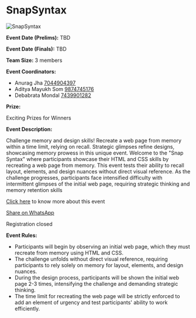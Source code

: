 # SnapSyntax

![SnapSyntax](https://srijanju.in/images/events/snapsyntax.jpeg)

**Event Date (Prelims):** TBD

**Event Date (Finals):** TBD

**Team Size:** 3 members

**Event Coordinators:**

- Anurag Jha [7044904397](tel:7044904397)
- Aditya Mayukh Som [9874745176](tel:9874745176)
- Debabrata Mondal [7439901282](tel:7439901282)

**Prize:**

Exciting Prizes for Winners

**Event Description:**

Challenge memory and design skills! Recreate a web page from
memory within a time limit, relying on recall. Strategic glimpses
refine designs, showcasing memory prowess in this unique event.
Welcome to the "Snap Syntax" where participants showcase their
HTML and CSS skills by recreating a web page from memory. This
event tests their ability to recall layout, elements, and design
nuances without direct visual reference. As the challenge
progresses, participants face intensified difficulty with
intermittent glimpses of the initial web page, requiring strategic
thinking and memory retention skills

[Click here](https://drive.google.com/file/d/1lMV-u-8utteYa6hkXBLKL6aVWfC16C9_/view?usp=sharing) to know more about this event

[Share on WhatsApp](https://wa.me/?text=Check%20out%20this%20event%3A%20SnapSyntax%0A%0A%20Challenge%20memory%20and%20design%20skills!%20Recreate%20a%20web%20page%20from%20%0A%20%20%20%20%20%20%20%20memory%20within%20a%20time%20limit%2C%20relying%20on%20recall.%20Strategic%20glimpses%20%0A%20%20%20%20%20%20%20%20refine%20designs%2C%20showcasing%20memory%20prowess%20in%20this%20unique%20event.%20%0A%20%20%20%20%20%20%20%20Welcome%20to%20the%20%22Snap%20Syntax%22%20where%20participants%20showcase%20their%20%0A%20%20%20%20%20%20%20%20HTML%20and%20CSS%20skills%20by%20recreating%20a%20web%20page%20from%20memory.%20This%20%0A%20%20%20%20%20%20%20%20event%20tests%20their%20ability%20to%20recall%20layout%2C%20elements%2C%20and%20design%20%0A%20%20%20%20%20%20%20%20nuances%20without%20direct%20visual%20reference.%20As%20the%20challenge%20%0A%20%20%20%20%20%20%20%20progresses%2C%20participants%20face%20intensified%20difficulty%20with%20%0A%20%20%20%20%20%20%20%20intermittent%20glimpses%20of%20the%20initial%20web%20page%2C%20requiring%20strategic%20%0A%20%20%20%20%20%20%20%20thinking%20and%20memory%20retention%20skills%0A%0AHead%20over%20to%3A%20https%3A%2F%2Fsrijanju.in%2Fevents%2Fsnap-syntax%20for%20exploring%20it!)

Registration closed

**Event Rules:**

- Participants will begin by observing an initial web page, which they must recreate from memory using HTML and CSS.
- The challenge unfolds without direct visual reference, requiring participants to rely solely on memory for layout, elements, and design nuances.
- During the design process, participants will be shown the initial web page 2-3 times, intensifying the challenge and demanding strategic thinking.
- The time limit for recreating the web page will be strictly enforced to add an element of urgency and test participants' ability to work efficiently.